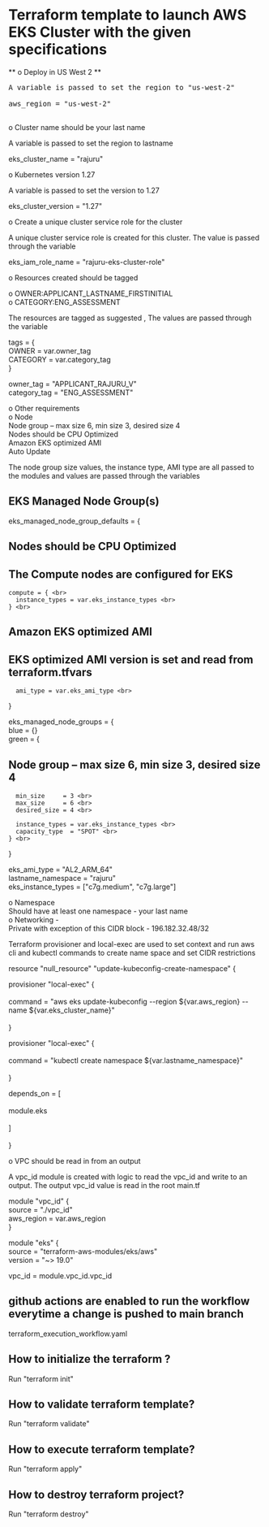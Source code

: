 # Terraform template to launch AWS EKS Cluster with the given specifications


** o Deploy in US West 2 ** 

<pre>
A variable is passed to set the region to "us-west-2" <br>
aws_region = "us-west-2" <br>
</pre>

o Cluster name should be your last name  <br>

A variable is passed to set the region to lastname <br>

eks_cluster_name = "rajuru" <br>



o Kubernetes version 1.27  <br>

A variable is passed to set the version to 1.27 <br>

eks_cluster_version = "1.27"  <br>



o Create a unique cluster service role for the cluster  <br>

A unique cluster service role is created for this cluster. The value is passed through the variable <br>

eks_iam_role_name  = "rajuru-eks-cluster-role"  <br>

o Resources created should be tagged  <br>

o OWNER:APPLICANT_LASTNAME_FIRSTINITIAL  <br>
o CATEGORY:ENG_ASSESSMENT  <br>

The resources are tagged as suggested , The values are passed through the variable <br>

  tags = {  <br>
    OWNER = var.owner_tag <br>
    CATEGORY   = var.category_tag <br>
  } <br>

owner_tag = "APPLICANT_RAJURU_V" <br>
category_tag = "ENG_ASSESSMENT" <br>

o Other requirements  <br>
o Node  <br>
    Node group – max size 6, min size 3, desired size 4  <br>
    Nodes should be CPU Optimized  <br>
    Amazon EKS optimized AMI  <br>
    Auto Update  <br>

The node group size values, the instance type, AMI type are all passed to the modules and values are passed through the variables <br>

## EKS Managed Node Group(s) <br>
  eks_managed_node_group_defaults = { <br>

## Nodes should be CPU Optimized <br>
## The Compute nodes are configured for EKS <br>

    compute = { <br>
      instance_types = var.eks_instance_types <br>
    } <br>

## Amazon EKS optimized AMI <br>
## EKS optimized AMI version is set and read from terraform.tfvars <br>

      ami_type = var.eks_ami_type <br>
  }

  eks_managed_node_groups = { <br>
    blue = {} <br>
    green = { <br>

## Node group – max size 6, min size 3, desired size 4 <br>

      min_size     = 3 <br>
      max_size     = 6 <br>
      desired_size = 4 <br>

      instance_types = var.eks_instance_types <br>
      capacity_type  = "SPOT" <br>
    } <br>
  } <br>

eks_ami_type = "AL2_ARM_64"  <br>
lastname_namespace = "rajuru"  <br>
eks_instance_types = ["c7g.medium", "c7g.large"]  <br>

o Namespace  <br>
    Should have at least one namespace - your last name  <br>
o Networking -  <br>
    Private with exception of this CIDR block - 196.182.32.48/32  <br>    

Terraform provisioner and local-exec are used to set context and run aws cli and kubectl commands to create name space and set CIDR restrictions <br>  

resource "null_resource" "update-kubeconfig-create-namespace" { <br>  

  provisioner "local-exec" { <br>  
    command     = "aws eks update-kubeconfig --region ${var.aws_region} --name ${var.eks_cluster_name}" <br>  
  } <br>  

  provisioner "local-exec" { <br>  
    command     = "kubectl create namespace ${var.lastname_namespace}" <br>  
  } <br>  

  depends_on = [ <br>  
    module.eks   <br>  
  ] <br>  
} <br>  


o VPC should be read in from an output  <br>

A vpc_id module is created with logic to read the vpc_id and write to an output. The output vpc_id value is read in the root main.tf  <br>

module "vpc_id" { <br>
  source  = "./vpc_id" <br>
  aws_region = var.aws_region <br>
} <br>

module "eks" { <br>
  source  = "terraform-aws-modules/eks/aws" <br>
  version = "~> 19.0" <br>

  vpc_id                   = module.vpc_id.vpc_id <br>

</pre>

## github actions are enabled to run the workflow everytime a change is pushed to main branch

terraform_execution_workflow.yaml

## How to initialize the terraform ?

Run "terraform init"

## How to validate terraform template?

Run "terraform validate"

## How to execute terraform template?

Run "terraform apply"

## How to destroy terraform project?

Run "terraform destroy"
